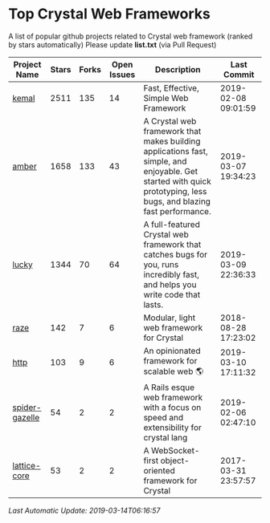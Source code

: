 # Top Crystal Web Frameworks
A list of popular github projects related to Crystal web framework (ranked by stars automatically)
Please update **list.txt** (via Pull Request)

| Project Name | Stars | Forks | Open Issues | Description | Last Commit |
| ------------ | ----- | ----- | ----------- | ----------- | ----------- |
| [kemal](https://github.com/kemalcr/kemal) | 2511 | 135 | 14 | Fast, Effective, Simple Web Framework | 2019-02-08 09:01:59 |
| [amber](https://github.com/amberframework/amber) | 1658 | 133 | 43 | A Crystal web framework that makes building applications fast, simple, and enjoyable. Get started with quick prototyping, less bugs, and blazing fast performance. | 2019-03-07 19:34:23 |
| [lucky](https://github.com/luckyframework/lucky) | 1344 | 70 | 64 | A full-featured Crystal web framework that catches bugs for you, runs incredibly fast, and helps you write code that lasts. | 2019-03-09 22:36:33 |
| [raze](https://github.com/samueleaton/raze) | 142 | 7 | 6 | Modular, light web framework for Crystal | 2018-08-28 17:23:02 |
| [http](https://github.com/onyxframework/http) | 103 | 9 | 6 | An opinionated framework for scalable web 🌎 | 2019-03-10 17:11:32 |
| [spider-gazelle](https://github.com/spider-gazelle/spider-gazelle) | 54 | 2 | 2 | A Rails esque web framework with a focus on speed and extensibility for crystal lang | 2019-02-06 02:47:10 |
| [lattice-core](https://github.com/jasonl99/lattice-core) | 53 | 2 | 2 | A WebSocket-first object-oriented framework for Crystal | 2017-03-31 23:57:57 |

*Last Automatic Update: 2019-03-14T06:16:57*